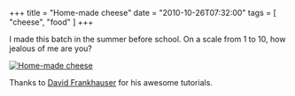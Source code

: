 +++
title = "Home-made cheese"
date = "2010-10-26T07:32:00"
tags = [ "cheese", "food" ]
+++

I made this batch in the summer before school. On a scale from 1 to 10,
how jealous of me are you?

[![Home-made
cheese](http://farm5.static.flickr.com/4085/5109392014_d6377ca0d2_m.jpg)](http://www.flickr.com/photos/cheeseplusplus/5109392014/ "Home-made cheese by cheese++, on Flickr")

Thanks to [David
Frankhauser](http://biology.clc.uc.edu/Fankhauser/Cheese/Cheese98.htm)
for his awesome tutorials.
